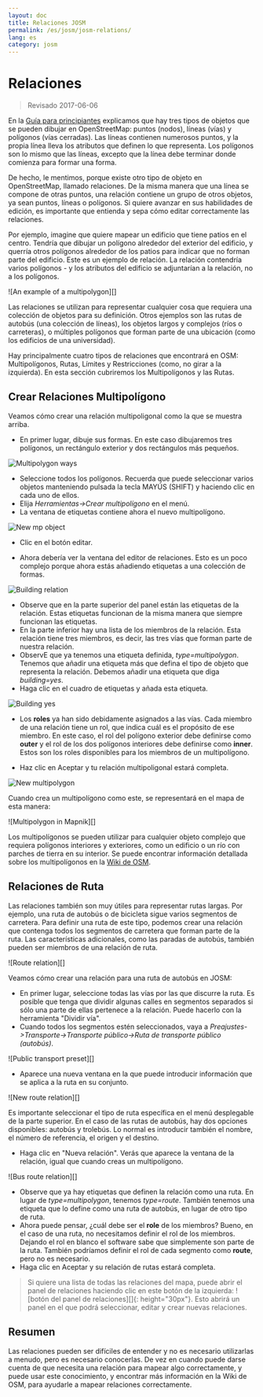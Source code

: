 ```yaml
---
layout: doc
title: Relaciones JOSM
permalink: /es/josm/josm-relations/
lang: es
category: josm
---
```


Relaciones
==========

> Revisado 2017-06-06  

En la [Guía para principiantes](/es/beginner) explicamos que hay tres tipos de objetos que se pueden dibujar en OpenStreetMap: puntos (nodos), líneas (vías) y polígonos (vías cerradas). Las líneas contienen numerosos puntos, y la propia línea lleva los atributos que definen lo que representa. Los polígonos son lo mismo que las líneas, excepto que la línea debe terminar donde comienza para formar una forma.  

De hecho, le mentimos, porque existe otro tipo de objeto en OpenStreetMap, llamado relaciones. De la misma manera que una línea se compone de otras
puntos, una relación contiene un grupo de otros objetos, ya sean puntos, líneas o polígonos. Si quiere avanzar en sus habilidades de edición, es importante que entienda y sepa cómo editar correctamente las relaciones.  

Por ejemplo, imagine que quiere mapear un edificio que tiene patios en el centro. Tendría que dibujar un polígono alrededor del exterior del edificio, y querría otros polígonos alrededor de los patios para indicar que no forman parte del edificio. Este es un ejemplo de relación. La relación contendría varios polígonos - y los atributos del edificio se adjuntarían a la relación, no a los polígonos.  

![An example of a multipolygon][]

Las relaciones se utilizan para representar cualquier cosa que requiera una colección de objetos para su definición. Otros ejemplos son las rutas de autobús (una colección de líneas), los objetos largos y complejos (ríos o carreteras), o múltiples polígonos que forman parte de una ubicación (como los edificios de una universidad).  

Hay principalmente cuatro tipos de relaciones que encontrará en OSM: Multipolígonos, Rutas, Límites y Restricciones (como, no girar a la izquierda). En esta sección cubriremos los Multipolígonos y las Rutas.  

Crear Relaciones Multipolígono
-------------------------------

Veamos cómo crear una relación multipoligonal como la que se muestra arriba.  

- En primer lugar, dibuje sus formas. En este caso dibujaremos tres polígonos, un rectángulo exterior y dos rectángulos más pequeños.

![Multipolygon ways][]

- Seleccione todos los polígonos. Recuerda que puede seleccionar varios objetos manteniendo pulsada la tecla MAYÚS (SHIFT) y haciendo clic en cada uno de ellos.  
- Elija *Herramientas->Crear multipolígono* en el menú.  
- La ventana de etiquetas contiene ahora el nuevo multipolígono.

![New mp object][]

- Clic en el botón editar.  

- Ahora debería ver la ventana del editor de relaciones. Esto es un poco complejo porque ahora estás añadiendo etiquetas a una colección de formas.  

![Building relation][]

- Observe que en la parte superior del panel están las etiquetas de la relación. Estas etiquetas funcionan de la misma manera que siempre funcionan las etiquetas.  
- En la parte inferior hay una lista de los miembros de la relación. Esta relación tiene tres miembros, es decir, las tres vías que forman parte de nuestra relación.  
- ObservE que ya tenemos una etiqueta definida, *type=multipolygon*. Tenemos que añadir una etiqueta más que defina el tipo de objeto que representa la relación. Debemos añadir una etiqueta que diga *building=yes*.  
- Haga clic en el cuadro de etiquetas y añada esta etiqueta.  

![Building yes][]

- Los **roles** ya han sido debidamente asignados a las vías. Cada miembro de una relación tiene un rol, que indica cuál es el propósito de ese miembro. En este caso, el rol del polígono exterior debe definirse como **outer** y el rol de los dos polígonos interiores debe definirse como **inner**. Estos son los roles disponibles para los miembros de un multipolígono.  

- Haz clic en Aceptar y tu relación multipoligonal estará completa.  

![New multipolygon][]

Cuando crea un multipolígono como este, se representará en el mapa de esta manera:  

![Multipolygon in Mapnik][]

Los multipolígonos se pueden utilizar para cualquier objeto complejo que requiera polígonos interiores y exteriores, como un edificio o un río con parches de tierra en su interior. Se puede encontrar información detallada sobre los multipolígonos en la [Wiki de OSM](http://wiki.openstreetmap.org/wiki/Relation:multipolygon).  

Relaciones de Ruta
----------------

Las relaciones también son muy útiles para representar rutas largas. Por ejemplo, una ruta de autobús o de bicicleta sigue varios segmentos de carretera. Para definir una ruta de este tipo, podemos crear una relación que contenga todos los segmentos de carretera que forman parte de la ruta. Las características adicionales, como las paradas de autobús, también pueden ser miembros de una relación de ruta.  

![Route relation][]

Veamos cómo crear una relación para una ruta de autobús en JOSM:  

- En primer lugar, seleccione todas las vías por las que discurre la ruta. Es posible que tenga que dividir algunas calles en segmentos separados si sólo una parte de ellas pertenece a la relación. Puede hacerlo con la herramienta "Dividir vía".  
- Cuando todos los segmentos estén seleccionados, vaya a *Preajustes->Transporte->Transporte público->Ruta de transporte público (autobús)*.  

![Public transport preset][]

- Aparece una nueva ventana en la que puede introducir información que se aplica a la ruta en su conjunto.

![New route relation][]

Es importante seleccionar el tipo de ruta específica en el menú desplegable de la parte superior. En el caso de las rutas de autobús, hay dos opciones disponibles: autobús y trolebús. Lo normal es introducir también el nombre, el número de referencia, el origen y el destino.

- Haga clic en "Nueva relación". Verás que aparece la ventana de la relación, igual que cuando creas un multipolígono.  

![Bus route relation][]

- Observe que ya hay etiquetas que definen la relación como una ruta. En lugar de *type=multipolygon*, tenemos *type=route*. También tenemos una etiqueta que lo define como una ruta de autobús, en lugar de otro tipo de ruta.  
- Ahora puede pensar, ¿cuál debe ser el **role** de los miembros? Bueno, en el caso de una ruta, no necesitamos definir el rol de los miembros. Dejando el rol en blanco el software sabe que simplemente son parte de la ruta. También podríamos definir el rol de cada segmento como **route**, pero no es necesario.  
- Haga clic en Aceptar y su relación de rutas estará completa.  

> Si quiere una lista de todas las relaciones del mapa, puede abrir el panel de relaciones haciendo clic en este botón de la izquierda: ![botón del panel de relaciones][]{: height="30px"}. Esto abrirá un panel en el que podrá seleccionar, editar y crear nuevas relaciones.  

Resumen
-------

Las relaciones pueden ser difíciles de entender y no es necesario utilizarlas a menudo, pero es necesario conocerlas. De vez en cuando puede darse cuenta de que necesita una relación para mapear algo correctamente, y puede usar este conocimiento, y encontrar más información en la Wiki de OSM, para ayudarle a mapear relaciones correctamente.


[Multipolygon ways]: /images/josm/multipolygon-ways.png
[Building relation]: /images/josm/building-relation.png
[New relation]: /images/josm/new-relation.png
[Building yes]: /images/josm/building-yes.png
[Rol exterior o interior]: /images/josm/outer-inner.png
[New multipolygon]: /images/josm/new-multipolygon.png
[New mp object]: /images/josm/new-mp.png
[Multipolígono en mapnik]: /images/josm/multipolygon-mapnik.png
[Un ejemplo de un multipolígono]: /images/josm/multipolygon-demo.png
[Nueva relación de ruta]: /images/josm/new-route-relation.png
[Relación de ruta]: /images/josm/route-relation.png
[Preselección del transporte público]: /images/josm/public-transport-preset.png
[Relación de rutas de autobús]: /images/josm/bus-route-relation.png
[botón del panel de relación]: /images/josm/relation-panel-button.png